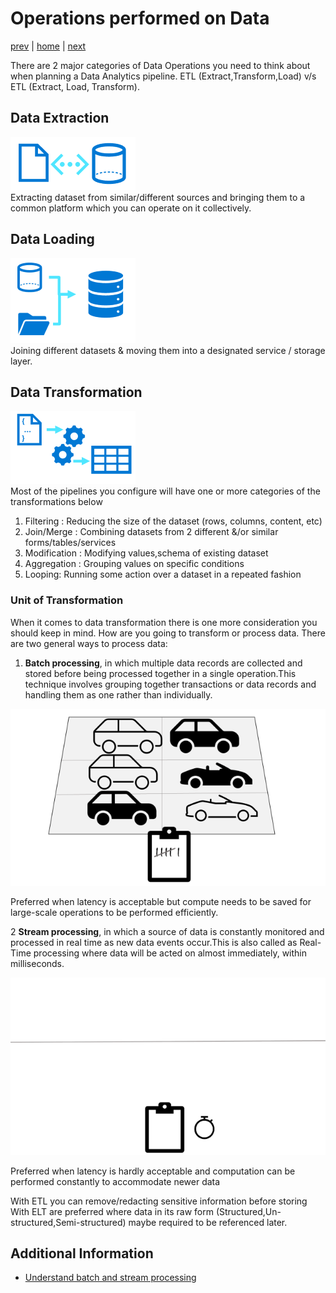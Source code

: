 # Operations performed on Data

[prev](./typeofdata.md) | [home](./introduction.md)  | [next](./splitofdata1.md)

There are 2 major categories of Data Operations you need to think about when planning a Data Analytics pipeline. ETL (Extract,Transform,Load) v/s ETL (Extract, Load, Transform).

## Data Extraction

![DataExtraction](/images/ExtractionIcon.png)</br>
Extracting dataset from similar/different sources and bringing them to a common platform which you can operate on it collectively.

## Data Loading

![DataConsolidation](/images/ConsolidationIcon.png)</br>
Joining different datasets & moving them into a designated service / storage layer.

## Data Transformation

![DataTransformation](/images/TransformationIcon.png)</br>
 Most of the pipelines you configure will have one or more categories of the transformations below

1. Filtering : Reducing the size of the dataset (rows, columns, content, etc)
1. Join/Merge : Combining datasets from 2 different &/or similar forms/tables/services
1. Modification : Modifying values,schema of existing dataset
1. Aggregation : Grouping values on specific conditions
1. Looping: Running some action over a dataset in a repeated fashion

### Unit of Transformation

When it comes to data transformation there is one more consideration you should keep in mind. How are you going to transform or process data.  There are two general ways to process data:

1. **Batch processing**, in which multiple data records are collected and stored before being processed together in a single operation.This technique involves grouping together transactions or data records and handling them as one rather than individually.

![BatchProcessing](/images/BatchProcessing.png)

Preferred when latency is acceptable but compute needs to be saved for large-scale operations to be performed efficiently.

2 **Stream processing**, in which a source of data is constantly monitored and processed in real time as new data events occur.This is also called as Real-Time processing where data will be acted on almost immediately, within milliseconds.

![StreamProcessing](/images/StreamProcessing.gif)

Preferred when latency is hardly acceptable and computation can be performed constantly to accommodate newer data

With ETL you can remove/redacting sensitive information before storing
With ELT are preferred where data in its raw form (Structured,Un-structured,Semi-structured) maybe required to be referenced later.

## Additional Information

- [Understand batch and stream processing](https://learn.microsoft.com/training/modules/explore-fundamentals-stream-processing/2-batch-stream)
